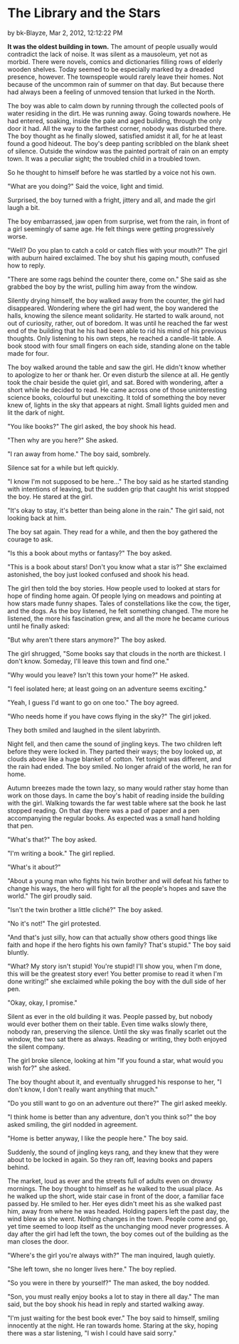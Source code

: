 # The Library and the Stars
by bk-Blayze, Mar 2, 2012, 12:12:22 PM


**It was the oldest building in town.** The amount of people usually would contradict the lack of noise. It was silent as a mausoleum, yet not as morbid. There were novels, comics and dictionaries filling rows of elderly wooden shelves. Today seemed to be especially marked by a dreaded presence, however. The townspeople would rarely leave their homes. Not because of the uncommon rain of summer on that day. But because there had always been a feeling of unmoved tension that lurked in the North.

The boy was able to calm down by running through the collected pools of water residing in the dirt. He was running away. Going towards nowhere. He had entered, soaking, inside the pale and aged building, through the only door it had. All the way to the farthest corner, nobody was disturbed there. The boy thought as he finally slowed, satisfied amidst it all, for he at least found a good hideout.
The boy's deep panting scribbled on the blank sheet of silence. Outside the window was the painted portrait of rain on an empty town. It was a peculiar sight; the troubled child in a troubled town.

So he thought to himself before he was startled by a voice not his own.

"What are you doing?" Said the voice, light and timid.

Surprised, the boy turned with a fright, jittery and all, and made the girl laugh a bit.

The boy embarrassed, jaw open from surprise, wet from the rain, in front of a girl seemingly of same age. He felt things were getting
progressively worse.

"Well? Do you plan to catch a cold or catch flies with your mouth?" The girl with auburn haired exclaimed.
The boy shut his gaping mouth, confused how to reply.

"There are some rags behind the counter there, come on." She said as she grabbed the boy by the wrist, pulling him away from the window.

Silently drying himself, the boy walked away from the counter, the girl had disappeared. Wondering where the girl had went, the boy wandered the halls, knowing the silence meant solidarity. He started to walk around, not out of curiosity, rather, out of boredom. It was until he reached the far west end of the building that he his had been able to rid his mind of his previous thoughts. Only listening to his own steps, he reached a candle-lit table. A book stood with four small fingers on each side, standing alone on the table made for four.

The boy walked around the table and saw the girl. He didn't know whether to apologize to her or thank her. Or even disturb the silence at all. He gently took the chair beside the quiet girl, and sat. Bored with wondering, after a short while he decided to read. He came across one of those uninteresting science books, colourful but unexciting. It told of something the boy never knew of, lights in the sky that appears at night. Small lights guided men and lit the dark of night.

"You like books?" The girl asked, the boy shook his head.

"Then why are you here?" She asked.

"I ran away from home." The boy said, sombrely.

Silence sat for a while but left quickly.

"I know I'm not supposed to be here…" The boy said as he started standing with intentions of leaving, but the sudden grip that caught his wrist stopped the boy. He stared at the girl.

"It's okay to stay, it's better than being alone in the rain." The girl said, not looking back at him.

The boy sat again. They read for a while, and then the boy gathered the courage to ask.

"Is this a book about myths or fantasy?" The boy asked.

"This is a book about stars! Don't you know what a star is?" She exclaimed astonished, the boy just looked confused and shook his head.

The girl then told the boy stories. How people used to looked at stars for hope of finding home again. Of people lying on meadows and pointing at how stars made funny shapes. Tales of constellations like the cow, the tiger, and the dogs. As the boy listened, he felt something changed. The more he listened, the more his fascination grew, and all the more he became curious until he finally asked:

"But why aren't there stars anymore?" The boy asked.

The girl shrugged, "Some books say that clouds in the north are thickest. I don't know. Someday, I'll leave this town and find one."

"Why would you leave? Isn't this town your home?" He asked.

"I feel isolated here; at least going on an adventure seems exciting."

"Yeah, I guess I'd want to go on one too." The boy agreed.

"Who needs home if you have cows flying in the sky?" The girl joked.

They both smiled and laughed in the silent labyrinth.

Night fell, and then came the sound of jingling keys. The two children left before they were locked in. They parted their ways; the boy looked up, at clouds above like a huge blanket of cotton. Yet tonight was different, and the rain had ended. The boy smiled. No longer afraid of the world, he ran for home.

Autumn breezes made the town lazy, so many would rather stay home than work on those days. In came the boy's habit of reading inside the building with the girl. Walking towards the far west table where sat the book he last stopped reading. On that day there was a pad of paper and a pen accompanying the regular books. As expected was a small hand holding that pen.

"What's that?" The boy asked.

"I'm writing a book." The girl replied.

"What's it about?"

"About a young man who fights his twin brother and will defeat his father to change his ways, the hero will fight for all the people's hopes and save the world." The girl proudly said.

"Isn't the twin brother a little cliché?" The boy asked.

"No it's not!" The girl protested.

"And that's just silly, how can that actually show others good things like faith and hope if the hero fights his own family? That's stupid."
The boy said bluntly.

"What? My story isn't stupid! You're stupid! I'll show you, when I'm done, this will be the greatest story ever! You better promise to read it when I'm done writing!" she exclaimed while poking the boy with the dull side of her pen.

"Okay, okay, I promise."

Silent as ever in the old building it was. People passed by, but nobody would ever bother them on their table. Even time walks slowly there, nobody ran, preserving the silence. Until the sky was finally scarlet out the window, the two sat there as always. Reading or writing, they both enjoyed the silent company.

The girl broke silence, looking at him "If you found a star, what would you wish for?" she asked.

The boy thought about it, and eventually shrugged his response to her, "I don't know, I don't really want anything that much."

"Do you still want to go on an adventure out there?" The girl asked meekly.

"I think home is better than any adventure, don't you think so?" the boy asked smiling, the girl nodded in agreement.

"Home is better anyway, I like the people here." The boy said.

Suddenly, the sound of jingling keys rang, and they knew that they were about to be locked in again. So they ran off, leaving books and papers behind.

The market, loud as ever and the streets full of adults even on drowsy mornings. The boy thought to himself as he walked to the usual place. As he walked up the short, wide stair case in front of the door, a familiar face passed by. He smiled to her. Her eyes didn't meet his as she walked past him, away from where he was headed. Holding papers left the past day, the wind blew as she went.
Nothing changes in the town. People come and go, yet time seemed to loop itself as the unchanging mood never progresses. A day after the girl had left the town, the boy comes out of the building as the man closes the door.

"Where's the girl you're always with?" The man inquired, laugh quietly.

"She left town, she no longer lives here." The boy replied.

"So you were in there by yourself?" The man asked, the boy nodded.

"Son, you must really enjoy books a lot to stay in there all day." The man said, but the boy shook his head in reply and started walking away.

"I'm just waiting for the best book ever." The boy said to himself, smiling innocently at the night. He ran towards home. Staring at the sky, hoping there was a star listening, "I wish I could have said sorry."
